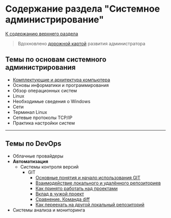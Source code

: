 # Содержание раздела "Системное администрирование"

[К содержанию верхнего раздела](../README.md)

> Вдохновлено [дорожной картой](../organisation/road_map_devops_2022.md) развития администратора

## Темы по основам системного администрирования

- [Комплектующие и архитектура компьютера](hard/README.md)
- Основы информатики и программирования
- Обзор операционных систем
- Linux
- Необходимые сведения о Windows
- Сети
- Терминал Linux
- Сетевые протоколы TCP/IP
- Практика настройки систем

---

## Темы по DevOps

- Облачные провайдеры
- **Автоматизация**
  - Системы контроля версий
    - GIT
      - [Основные понятия и начало использования GIT](devops/git/scv.md)
      - [Взаимодействие локального и удалённого репозиториев](devops/git/scv2.md)
      - [Как принято работать над проектами](devops/git/scv3.md)
      - [Вклад в чужой проект](devops/git/scv4.md)
      - [Сравнение. Команда diff](devops/git/scv5.md)
      - [Как переехать на другой локальный репозиторий](devops/git/scv6.md)
- Системы анализа и мониторинга
